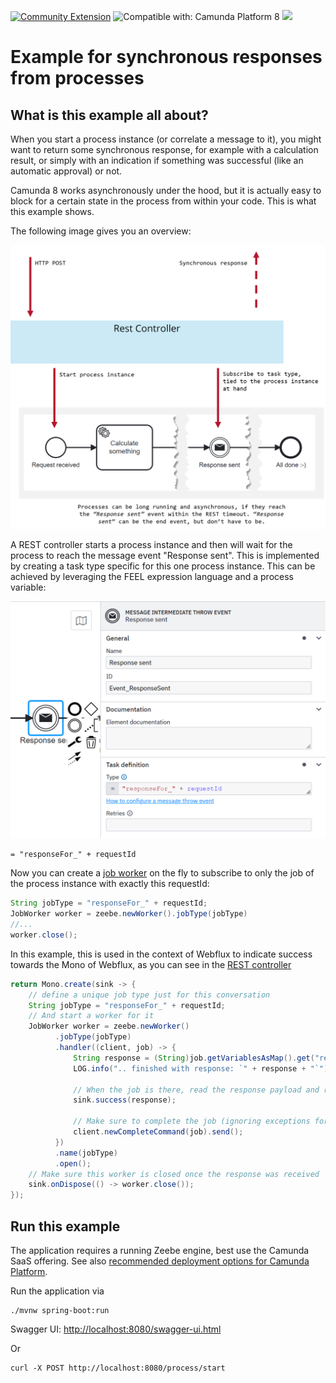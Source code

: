 [![Community Extension](https://img.shields.io/badge/Community%20Extension-An%20open%20source%20community%20maintained%20project-FF4700)](https://github.com/camunda-community-hub/community)
![Compatible with: Camunda Platform 8](https://img.shields.io/badge/Compatible%20with-Camunda%20Platform%208-0072Ce)
[![](https://img.shields.io/badge/Lifecycle-Incubating-blue)](https://github.com/Camunda-Community-Hub/community/blob/main/extension-lifecycle.md#incubating-)

# Example for synchronous responses from processes

## What is this example all about?

When you start a process instance (or correlate a message to it), you might want to return some synchronous response, for example with a calculation result, or simply with an indication if something was successful (like an automatic approval) or not.

Camunda 8 works asynchronously under the hood, but it is actually easy to block for a certain state in the process from within your code. This is what this example shows.

The following image gives you an overview:

![Overview](doc/overview.png)

A REST controller starts a process instance and then will wait for the process to reach the message event "Response sent". This is implemented by creating a task type specific for this one process instance. This can be achieved by leveraging the FEEL expression language and a process variable:

![Configuration of the message event](doc/messageEvent.png)


```
= "responseFor_" + requestId
```

Now you can create a [job worker]() on the fly to subscribe to only the job of the process instance with exactly this requestId:

```java
String jobType = "responseFor_" + requestId;
JobWorker worker = zeebe.newWorker().jobType(jobType)
//...
worker.close();
```

In this example, this is used in the context of Webflux to indicate success towards the Mono of Webflux, as you can see in the [REST controller](src/main/java/org/example/camunda/process/solution/facade/ProcessController.java)

```java
return Mono.create(sink -> {
    // define a unique job type just for this conversation
    String jobType = "responseFor_" + requestId;
    // And start a worker for it
    JobWorker worker = zeebe.newWorker()
          .jobType(jobType)
          .handler((client, job) -> {
              String response = (String)job.getVariablesAsMap().get("response");
              LOG.info(".. finished with response: `" + response + "`");

              // When the job is there, read the response payload and return our response via the Mono
              sink.success(response);
              
              // Make sure to complete the job (ignoring exceptions for now)
              client.newCompleteCommand(job).send();
          })
          .name(jobType)
          .open();
    // Make sure this worker is closed once the response was received
    sink.onDispose(() -> worker.close());
});
```

## Run this example

The application requires a running Zeebe engine, best use the Camunda SaaS offering. See also [recommended deployment options for Camunda Platform](https://docs.camunda.io/docs/self-managed/platform-deployment/#deployment-recommendation.).

Run the application via
```
./mvnw spring-boot:run
```

Swagger UI: [http://localhost:8080/swagger-ui.html](http://localhost:8080/swagger-ui.html)

Or 

```
curl -X POST http://localhost:8080/process/start
```
